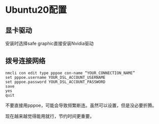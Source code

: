 # Ubuntu20配置

## 显卡驱动

安装时选择safe graphic直接安装Nvidia驱动

## 拨号连接网络

```
nmcli con edit type pppoe con-name “YOUR_CONNECTION_NAME”
set pppoe.username YOUR_DSL_ACCOUNT_USERNAME
set pppoe.password YOUR_DSL_ACCOUNT_PASSWORD
save
yes
quit
```

不要直接用pppoe，可能会导致频繁断连。虽然可以设置，但是没必要折腾。

现在越来越觉得能用就行，节约时间更重要。

